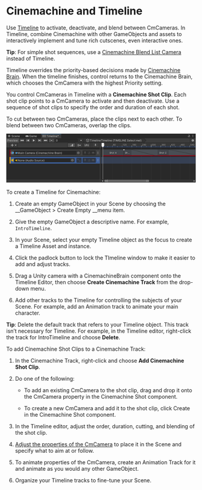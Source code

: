 # Cinemachine and Timeline

Use [Timeline](https://docs.unity3d.com/Packages/com.unity.timeline@latest) to activate, deactivate, and blend between CmCameras. In Timeline, combine Cinemachine with other GameObjects and assets to interactively implement and tune rich cutscenes, even interactive ones.

**Tip**: For simple shot sequences, use a [Cinemachine Blend List Camera](CinemachineBlendListCamera.md) instead of Timeline.

Timeline overrides the priority-based decisions made by [Cinemachine Brain](CinemachineBrain.md). When the timeline finishes, control returns to the Cinemachine Brain, which chooses the CmCamera with the highest Priority setting.

You control CmCameras in Timeline with a __Cinemachine Shot Clip__. Each shot clip points to a CmCamera to activate and then deactivate. Use a sequence of shot clips to specify the order and duration of each shot.

To cut between two CmCameras, place the clips next to each other. To blend between two CmCameras, overlap the clips.

![Cinemachine Shot Clips in Timeline, with a cut (red) and a blend (blue)](images/CinemachineTimelineShotClips.png)

To create a Timeline for Cinemachine:

1. Create an empty GameObject in your Scene by choosing the __GameObject > Create Empty __menu item.

2. Give the empty GameObject a descriptive name. For example, `IntroTimeline`.

3. In your Scene, select your empty Timeline object as the focus to create a Timeline Asset and instance.

4. Click the padlock button to lock the TImeline window to make it easier to add and adjust tracks.

5. Drag a Unity camera with a CinemachineBrain component onto the Timeline Editor, then choose __Create Cinemachine Track__ from the drop-down menu.

6. Add other tracks to the Timeline for controlling the subjects of your Scene.  For example, add an Animation track to animate your main character.

**Tip**: Delete the default track that refers to your Timeline object. This track isn’t necessary for Timeline. For example, in the Timeline editor, right-click the track for IntroTimeline and choose __Delete__.

To add Cinemachine Shot Clips to a Cinemachine Track:

1. In the Cinemachine Track, right-click and choose __Add Cinemachine Shot Clip__.

2. Do one of the following:

    * To add an existing CmCamera to the shot clip, drag and drop it onto the CmCamera property in the Cinemachine Shot component.

    * To create a new CmCamera and add it to the shot clip, click Create in the Cinemachine Shot component.

3. In the Timeline editor, adjust the order, duration, cutting, and blending of the shot clip.

4. [Adjust the properties of the CmCamera](CmCamera.md) to place it in the Scene and specify what to aim at or follow.

5. To animate properties of the CmCamera, create an Animation Track for it and animate as you would any other GameObject.

6. Organize your Timeline tracks to fine-tune your Scene.

